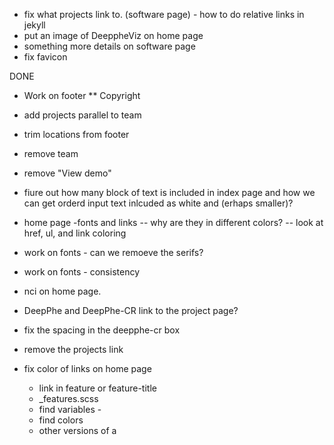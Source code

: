 * fix what projects link to. (software page) - how to do relative links in jekyll
* put an image of DeeppheViz on home page
* something more details on software page
* fix favicon

DONE
* Work on footer
** Copyright
* add projects parallel to team
* trim locations from footer
* remove team
* remove "View demo"

* fiure out how many block of text is included in index page and how we can get orderd input text inlcuded as white and (erhaps smaller)?
* home page -fonts and links
-- why are they in different colors?
   -- look at href, ul, and link coloring
* work on fonts - can we remoeve the serifs? 
* work on fonts - consistency
* nci on home page.
* DeepPhe and DeepPhe-CR link to the project page?
* fix the spacing in the deepphe-cr box
* remove the projects link
* fix color of links on home page
    - link in feature or feature-title
    - _features.scss
    - find variables -
    - find colors
    - other versions of a
